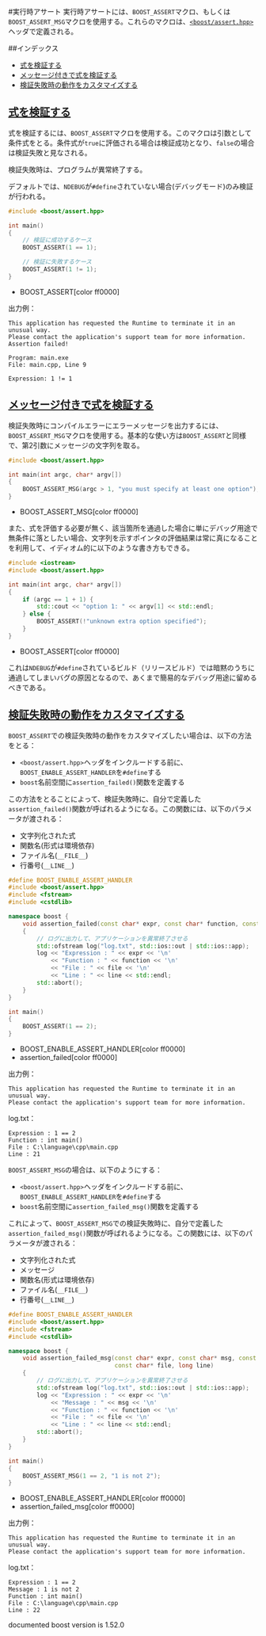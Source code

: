 #実行時アサート
実行時アサートには、`BOOST_ASSERT`マクロ、もしくは`BOOST_ASSERT_MSG`マクロを使用する。これらのマクロは、[`<boost/assert.hpp>`](http://www.boost.org/doc/libs/release/libs/utility/assert.html)ヘッダで定義される。


##インデックス
- [式を検証する](#assertion-expression)
- [メッセージ付きで式を検証する](#assertion-with-message)
- [検証失敗時の動作をカスタマイズする](#customize-fail-behavior)


## <a name="assertion-expression" href="assertion-expression">式を検証する</a>

式を検証するには、`BOOST_ASSERT`マクロを使用する。このマクロは引数として条件式をとる。条件式が`true`に評価される場合は検証成功となり、`false`の場合は検証失敗と見なされる。

検証失敗時は、プログラムが異常終了する。

デフォルトでは、`NDEBUG`が`#define`されていない場合(デバッグモード)のみ検証が行われる。

```cpp
#include <boost/assert.hpp>

int main()
{
    // 検証に成功するケース
    BOOST_ASSERT(1 == 1);

    // 検証に失敗するケース
    BOOST_ASSERT(1 != 1);
}
```
* BOOST_ASSERT[color ff0000]


出力例：

```
This application has requested the Runtime to terminate it in an unusual way.
Please contact the application's support team for more information.
Assertion failed!

Program: main.exe
File: main.cpp, Line 9

Expression: 1 != 1

```

## <a name="assertion-with-message" href="assertion-with-message">メッセージ付きで式を検証する</a>

検証失敗時にコンパイルエラーにエラーメッセージを出力するには、`BOOST_ASSERT_MSG`マクロを使用する。基本的な使い方は`BOOST_ASSERT`と同様で、第2引数にメッセージの文字列を取る。

```cpp
#include <boost/assert.hpp>

int main(int argc, char* argv[])
{
    BOOST_ASSERT_MSG(argc > 1, "you must specify at least one option");
}
```
* BOOST_ASSERT_MSG[color ff0000]

また、式を評価する必要が無く、該当箇所を通過した場合に単にデバッグ用途で無条件に落としたい場合、文字列を示すポインタの評価結果は常に真になることを利用して、イディオム的に以下のような書き方もできる。

```cpp
#include <iostream>
#include <boost/assert.hpp>

int main(int argc, char* argv[])
{
    if (argc == 1 + 1) {
        std::cout << "option 1: " << argv[1] << std::endl;
    } else {
        BOOST_ASSERT(!"unknown extra option specified");
    }
}
```
* BOOST_ASSERT[color ff0000]

これは`NDEBUG`が`#define`されているビルド（リリースビルド）では暗黙のうちに通過してしまいバグの原因となるので、あくまで簡易的なデバッグ用途に留めるべきである。


## <a name="customize-fail-behavior" href="customize-fail-behavior">検証失敗時の動作をカスタマイズする</a>

`BOOST_ASSERT`での検証失敗時の動作をカスタマイズしたい場合は、以下の方法をとる：

- `<boost/assert.hpp>`ヘッダをインクルードする前に、`BOOST_ENABLE_ASSERT_HANDLER`を`#define`する
- `boost`名前空間に`assertion_failed()`関数を定義する

この方法をとることによって、検証失敗時に、自分で定義した`assertion_failed()`関数が呼ばれるようになる。この関数には、以下のパラメータが渡される：

- 文字列化された式
- 関数名(形式は環境依存)
- ファイル名(`__FILE__`)
- 行番号(`__LINE__`)

```cpp
#define BOOST_ENABLE_ASSERT_HANDLER
#include <boost/assert.hpp>
#include <fstream>
#include <cstdlib>

namespace boost {
    void assertion_failed(const char* expr, const char* function, const char* file, long line)
    {
        // ログに出力して、アプリケーションを異常終了させる
        std::ofstream log("log.txt", std::ios::out | std::ios::app);
        log << "Expression : " << expr << '\n'
            << "Function : " << function << '\n'
            << "File : " << file << '\n'
            << "Line : " << line << std::endl;
        std::abort();
    }
}

int main()
{
    BOOST_ASSERT(1 == 2);
}
```
* BOOST_ENABLE_ASSERT_HANDLER[color ff0000]
* assertion_failed[color ff0000]


出力例：

```
This application has requested the Runtime to terminate it in an unusual way.
Please contact the application's support team for more information.

```

log.txt：

```
Expression : 1 == 2
Function : int main()
File : C:\language\cpp\main.cpp
Line : 21
```

`BOOST_ASSERT_MSG`の場合は、以下のようにする：

- `<boost/assert.hpp>`ヘッダをインクルードする前に、`BOOST_ENABLE_ASSERT_HANDLER`を`#define`する
- `boost`名前空間に`assertion_failed_msg()`関数を定義する

これによって、`BOOST_ASSERT_MSG`での検証失敗時に、自分で定義した`assertion_failed_msg()`関数が呼ばれるようになる。この関数には、以下のパラメータが渡される：

- 文字列化された式
- メッセージ
- 関数名(形式は環境依存)
- ファイル名(`__FILE__`)
- 行番号(`__LINE__`)</ol>

```cpp
#define BOOST_ENABLE_ASSERT_HANDLER
#include <boost/assert.hpp>
#include <fstream>
#include <cstdlib>

namespace boost {
    void assertion_failed_msg(const char* expr, const char* msg, const char* function,
                              const char* file, long line)
    {
        // ログに出力して、アプリケーションを異常終了させる
        std::ofstream log("log.txt", std::ios::out | std::ios::app);
        log << "Expression : " << expr << '\n'
            << "Message : " << msg << '\n'
            << "Function : " << function << '\n'
            << "File : " << file << '\n'
            << "Line : " << line << std::endl;
        std::abort();
    }
}

int main()
{
    BOOST_ASSERT_MSG(1 == 2, "1 is not 2");
}
```
* BOOST_ENABLE_ASSERT_HANDLER[color ff0000]
* assertion_failed_msg[color ff0000]

出力例：

```
This application has requested the Runtime to terminate it in an unusual way.
Please contact the application's support team for more information.

```

log.txt：

```
Expression : 1 == 2
Message : 1 is not 2
Function : int main()
File : C:\language\cpp\main.cpp
Line : 22
```

documented boost version is 1.52.0

